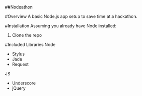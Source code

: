 ##Nodeathon

#Overview
A basic Node.js app setup to save time at a hackathon. 

#Installation
Assuming you already have Node installed:

1. Clone the repo

#Included Libraries
Node
- Stylus
- Jade
- Request

JS
- Underscore
- jQuery
